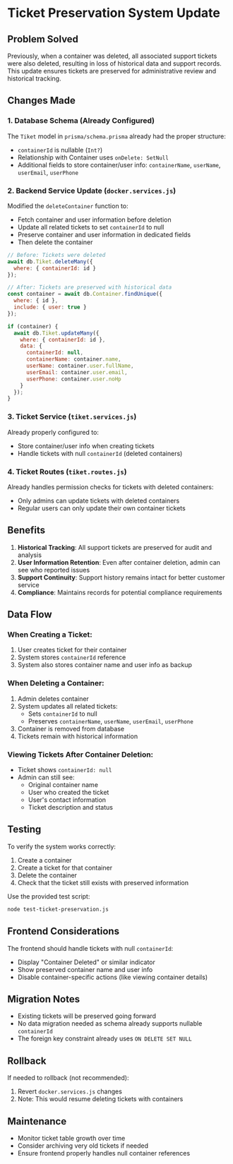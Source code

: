 # Ticket Preservation System Update

## Problem Solved
Previously, when a container was deleted, all associated support tickets were also deleted, resulting in loss of historical data and support records. This update ensures tickets are preserved for administrative review and historical tracking.

## Changes Made

### 1. Database Schema (Already Configured)
The `Tiket` model in `prisma/schema.prisma` already had the proper structure:
- `containerId` is nullable (`Int?`)
- Relationship with Container uses `onDelete: SetNull`
- Additional fields to store container/user info: `containerName`, `userName`, `userEmail`, `userPhone`

### 2. Backend Service Update (`docker.services.js`)
Modified the `deleteContainer` function to:
- Fetch container and user information before deletion
- Update all related tickets to set `containerId` to null
- Preserve container and user information in dedicated fields
- Then delete the container

```javascript
// Before: Tickets were deleted
await db.Tiket.deleteMany({
  where: { containerId: id }
});

// After: Tickets are preserved with historical data
const container = await db.Container.findUnique({
  where: { id },
  include: { user: true }
});

if (container) {
  await db.Tiket.updateMany({
    where: { containerId: id },
    data: {
      containerId: null,
      containerName: container.name,
      userName: container.user.fullName,
      userEmail: container.user.email,
      userPhone: container.user.noHp
    }
  });
}
```

### 3. Ticket Service (`tiket.services.js`)
Already properly configured to:
- Store container/user info when creating tickets
- Handle tickets with null `containerId` (deleted containers)

### 4. Ticket Routes (`tiket.routes.js`)
Already handles permission checks for tickets with deleted containers:
- Only admins can update tickets with deleted containers
- Regular users can only update their own container tickets

## Benefits

1. **Historical Tracking**: All support tickets are preserved for audit and analysis
2. **User Information Retention**: Even after container deletion, admin can see who reported issues
3. **Support Continuity**: Support history remains intact for better customer service
4. **Compliance**: Maintains records for potential compliance requirements

## Data Flow

### When Creating a Ticket:
1. User creates ticket for their container
2. System stores `containerId` reference
3. System also stores container name and user info as backup

### When Deleting a Container:
1. Admin deletes container
2. System updates all related tickets:
   - Sets `containerId` to null
   - Preserves `containerName`, `userName`, `userEmail`, `userPhone`
3. Container is removed from database
4. Tickets remain with historical information

### Viewing Tickets After Container Deletion:
- Ticket shows `containerId: null`
- Admin can still see:
  - Original container name
  - User who created the ticket
  - User's contact information
  - Ticket description and status

## Testing

To verify the system works correctly:

1. Create a container
2. Create a ticket for that container
3. Delete the container
4. Check that the ticket still exists with preserved information

Use the provided test script:
```bash
node test-ticket-preservation.js
```

## Frontend Considerations

The frontend should handle tickets with null `containerId`:
- Display "Container Deleted" or similar indicator
- Show preserved container name and user info
- Disable container-specific actions (like viewing container details)

## Migration Notes

- Existing tickets will be preserved going forward
- No data migration needed as schema already supports nullable `containerId`
- The foreign key constraint already uses `ON DELETE SET NULL`

## Rollback

If needed to rollback (not recommended):
1. Revert `docker.services.js` changes
2. Note: This would resume deleting tickets with containers

## Maintenance

- Monitor ticket table growth over time
- Consider archiving very old tickets if needed
- Ensure frontend properly handles null container references
